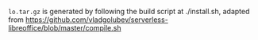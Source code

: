 `lo.tar.gz` is generated by following the build script at ./install.sh, adapted from https://github.com/vladgolubev/serverless-libreoffice/blob/master/compile.sh
